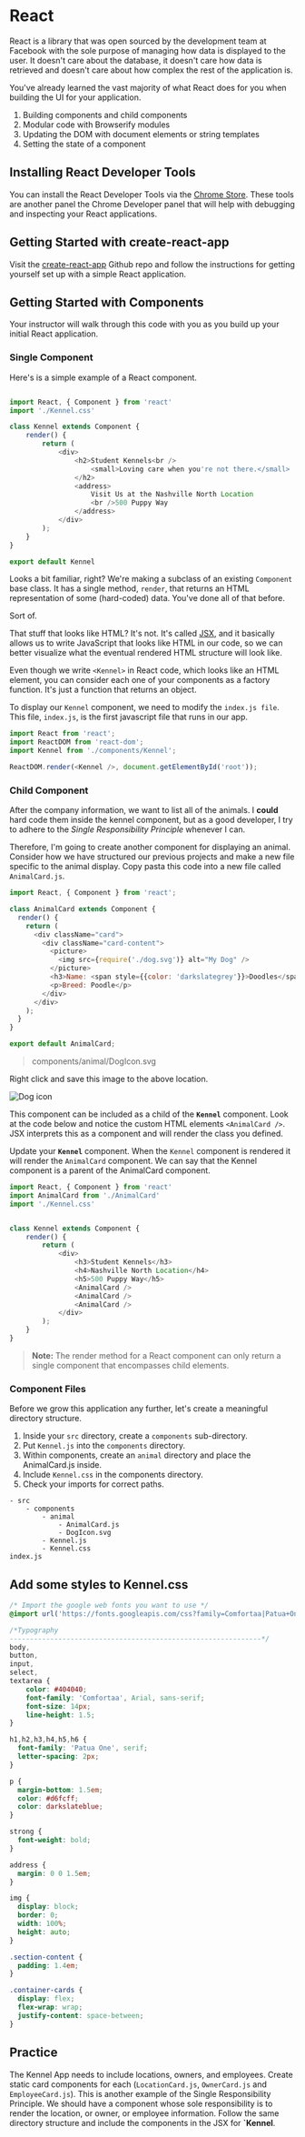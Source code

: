 # React

React is a library that was open sourced by the development team at Facebook with the sole purpose of managing how data is displayed to the user. It doesn't care about the database, it doesn't care how data is retrieved and doesn't care about how complex the rest of the application is.

You've already learned the vast majority of what React does for you when building the UI for your application.

1. Building components and child components
1. Modular code with Browserify modules
1. Updating the DOM with document elements or string templates
1. Setting the state of a component

## Installing React Developer Tools

You can install the React Developer Tools via the [Chrome Store](https://chrome.google.com/webstore/detail/react-developer-tools/fmkadmapgofadopljbjfkapdkoienihi). These tools are another panel the Chrome Developer panel that will help with debugging and inspecting your React applications.

## Getting Started with create-react-app

Visit the [create-react-app](https://github.com/facebook/create-react-app/) Github repo and follow the instructions for getting yourself set up with a simple React application.

## Getting Started with Components

Your instructor will walk through this code with you as you build up your initial React application.

### Single Component

Here's is a simple example of a React component.

```js

import React, { Component } from 'react'
import './Kennel.css'

class Kennel extends Component {
    render() {
        return (
            <div>
                <h2>Student Kennels<br />
                    <small>Loving care when you're not there.</small>
                </h2>
                <address>
                    Visit Us at the Nashville North Location
                    <br />500 Puppy Way
                </address>
            </div>
        );
    }
}

export default Kennel
```
Looks a bit familiar, right? We're making a subclass of an existing `Component` base class. It has a single method, `render`, that returns an HTML representation of some (hard-coded) data. You've done all of that before.

Sort of.

That stuff that looks like HTML? It's not. It's called [JSX](https://reactjs.org/docs/introducing-jsx.html), and it basically allows us to write JavaScript that looks like HTML in our code, so we can better visualize what the eventual rendered HTML structure will look like.

Even though we write `<Kennel>` in React code, which looks like an HTML element, you can consider each one of your components as a factory function. It's just a function that returns an object.

To display our `Kennel` component, we need to modify the `index.js file`. This file, `index.js`, is the first javascript file that runs in our app.

```js
import React from 'react';
import ReactDOM from 'react-dom';
import Kennel from './components/Kennel';

ReactDOM.render(<Kennel />, document.getElementById('root'));

```


### Child Component

After the company information, we want to list all of the animals. I **could** hard code them inside the kennel component, but as a good developer, I try to adhere to the *Single Responsibility Principle* whenever I can.

Therefore, I'm going to create another component for displaying an animal. Consider how we have structured our previous projects and make a new file specific to the animal display. Copy pasta this code into a new file called `AnimalCard.js`.

```js
import React, { Component } from 'react';

class AnimalCard extends Component {
  render() {
    return (
      <div className="card">
        <div className="card-content">
          <picture>
            <img src={require('./dog.svg')} alt="My Dog" />
          </picture>
          <h3>Name: <span style={{color: 'darkslategrey'}}>Doodles</span></h3>
          <p>Breed: Poodle</p>
        </div>
      </div>
    );
  }
}

export default AnimalCard;
```

> components/animal/DogIcon.svg

Right click and save this image to the above location.

![Dog icon](./images/DogIcon.svg)


This component can be included as a child of the **`Kennel`** component. Look at the code below and notice the custom HTML elements `<AnimalCard />`. JSX interprets this as a component and will render the class you defined.

Update your **`Kennel`** component. When the `Kennel` component is rendered it will render the `AnimalCard` component. We can say that the Kennel component is a parent of the AnimalCard component.

```js
import React, { Component } from 'react'
import AnimalCard from './AnimalCard'
import './Kennel.css'


class Kennel extends Component {
    render() {
        return (
            <div>
                <h3>Student Kennels</h3>
                <h4>Nashville North Location</h4>
                <h5>500 Puppy Way</h5>
                <AnimalCard />
                <AnimalCard />
                <AnimalCard />
            </div>
        );
    }
}
```

> **Note:** The render method for a React component can only return a single component that encompasses child elements.

### Component Files

Before we grow this application any further, let's create a meaningful directory structure.

1. Inside your `src` directory, create a `components` sub-directory.
2. Put `Kennel.js` into the `components` directory.
3. Within components, create an `animal` directory and place the AnimalCard.js inside.
4. Include `Kennel.css` in the components directory.
5. Check your imports for correct paths.

```
- src
    - components
        - animal
            - AnimalCard.js
            - DogIcon.svg
        - Kennel.js
        - Kennel.css
index.js

```

## Add some styles to Kennel.css

```css
/* Import the google web fonts you want to use */
@import url('https://fonts.googleapis.com/css?family=Comfortaa|Patua+One');

/*Typography
--------------------------------------------------------------*/
body,
button,
input,
select,
textarea {
	color: #404040;
	font-family: 'Comfortaa', Arial, sans-serif;
	font-size: 14px;
	line-height: 1.5;
}

h1,h2,h3,h4,h5,h6 {
  font-family: 'Patua One', serif;
  letter-spacing: 2px;
}

p {
  margin-bottom: 1.5em;
  color: #d6fcff;
  color: darkslateblue;
}

strong {
  font-weight: bold;
}

address {
  margin: 0 0 1.5em;
}

img {
  display: block;
  border: 0;
  width: 100%;
  height: auto;
}

.section-content {
  padding: 1.4em;
}

.container-cards {
  display: flex;
  flex-wrap: wrap;
  justify-content: space-between;
}

```

## Practice
The Kennel App needs to include locations, owners, and employees. Create static card components for each (`LocationCard.js`, `OwnerCard.js` and `EmployeeCard.js`). This is another example of the Single Responsibility Principle. We should have a component whose sole responsibility is to render the location, or owner, or employee information. Follow the same directory structure and include the components in the JSX for **`Kennel**.


